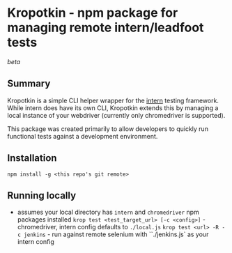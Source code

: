 # Kropotkin - npm package for managing remote intern/leadfoot tests
_beta_

## Summary
Kropotkin is a simple CLI helper wrapper for the [intern](https://theintern.github.io/intern/#what-is-intern) testing framework. While intern does have its own CLI, Kropotkin extends this by managing a local instance of your webdriver (currently only chromedriver is supported).

This package was created primarily to allow developers to quickly run functional tests against a development environment.

## Installation
`npm install -g <this repo's git remote>`

## Running locally
* assumes your local directory has `intern` and `chromedriver` npm packages installed
`krop test <test_target_url> [-c <config>]` - chromedriver, intern config defaults to `./local.js`
`krop test <url> -R -c jenkins` - run against remote selenium with ``./jenkins.js` as your intern config
